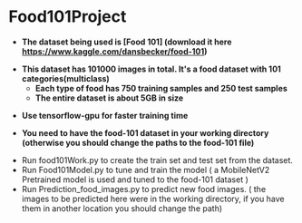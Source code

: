 # Food101Project
* **The dataset being used is [Food 101] (download it here https://www.kaggle.com/dansbecker/food-101)** 
- **This dataset has 101000 images in total. It's a food dataset with 101 categories(multiclass)**
  - **Each type of food has 750 training samples and 250 test samples** 
  - **The entire dataset is about 5GB in size** 
* **Use tensorflow-gpu for faster training time** 

* **You need to have the food-101 dataset in your working directory (otherwise you should change the paths to the food-101 file)** 
- Run food101Work.py to create the train set and test set from the dataset.
- Run Food101Model.py to tune and train the model ( a MobileNetV2 Pretrained model is used and tuned to the food-101 dataset ) 
- Run Prediction_food_images.py to predict new food images. ( the images to be predicted here were in the working directory, if you have them in another location you should change the path)
